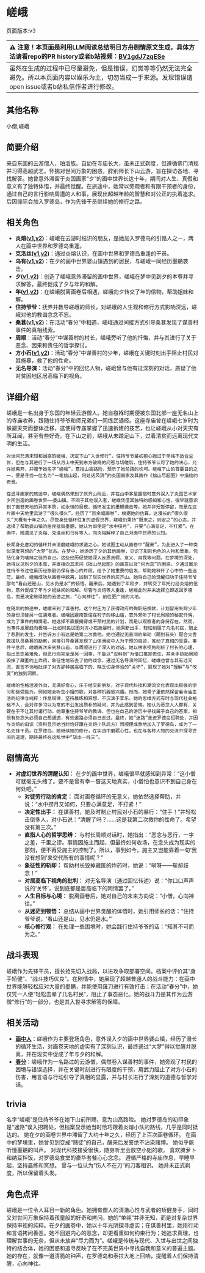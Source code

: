 # 嵯峨
页面版本:v3
 

| :warning: 注意！本页面是利用LLM阅读总结明日方舟剧情原文生成，具体方法请看repo的PR history或者b站视频：[BV1gdJ7zqESe](https://www.bilibili.com/video/BV1gdJ7zqESe/)         |
|:----------------------------|
| 虽然在生成的过程中已尽量避免，但是错误，幻觉等等仍然无法完全避免。所以本页面内容以娱乐为主，切勿当成一手来源。发现错误请open issue或者b站私信作者进行修改。|



## 其他名称
小僧;嵯峨
## 简要介绍
来自东国的云游僧人，珀洛族。自幼在寺庙长大，虽未正式剃度，但遵循佛门清规并习得高超武艺。怀揣对世间万象的困惑，辞别师长下山云游，旨在探访各地、寻找解答。她曾意外滞留于炎国画家“夕”的画中世界长达十年，期间对人生、真假和意义有了独特体悟，并最终觉醒。在旅途中，她常以旁观者和有限干预者的身份，通过自己的言行影响周遭的人和事，展现出超越年龄的智慧和对公正的执着追求。后因缘际会加入罗德岛，作为先锋干员继续她的修行之路。
## 相关角色
-   **炎熔([v1](../chars/char_121_lava.md),[v2](char_121_lava.md))**：嵯峨在云游时结识的朋友，是她加入罗德岛的引路人之一，两人在画中世界和罗德岛重逢。
-   **克洛丝([v1](../chars/char_124_kroos.md),[v2](char_124_kroos.md))**：通过炎熔认识，在画中世界和罗德岛重逢的干员。
-   **乌有([v1](../chars/char_455_nothin.md),[v2](char_455_nothin.md))**：在夕的画中世界婆山镇遇到的居民，与嵯峨一同经历墨魉袭击。
-   **夕([v1](../chars/char_2015_dusk.md),[v2](char_2015_dusk.md))**：创造了嵯峨意外滞留的画中世界，嵯峨在梦中见到夕的本尊并寻求解答，最终促成了夕与年的和解。
-   **年([v1](../chars/char_2014_nian.md),[v2](char_2014_nian.md))**：在嵯峨脱离画卷后相遇，嵯峨向夕转交了年的信物，帮助姐妹和解。
-   **住持爷爷**：抚养并教导嵯峨的师长，对嵯峨的人生观和修行方式影响深远，嵯峨对他的教诲念念不忘。
-   **桑葚([v1](../chars/char_473_mberry.md),[v2](char_473_mberry.md))**：在活动“春分”中相遇，嵯峨通过间接方式引导桑葚发现了谋善村事件的真相线索。
-   **周顺**：活动“春分”中谋善村的村长，嵯峨旁听了他的忏悔，并与其进行了关于恶念、因果和责任的哲学探讨。
-   **方小石([v1](../chars/extended_char_fang_xiao_shi.md),[v2](extended_char_fang_xiao_shi.md))**：活动“春分”中谋善村的少年，嵯峨在关键时刻出手阻止村民对其施暴，救了他的性命。
-   **无名导演**：活动“春分”中的回忆人物，嵯峨曾与他有过深刻的对话，质疑了他对贫困地区居高临下的视角。
## 详细介绍
嵯峨是一名出身于东国的年轻云游僧人。她自襁褓时期便被东国北部一座无名山上的寺庙收养，跟随住持爷爷和师兄弟们一同练武诵经。这座寺庙曾在嵯峨七岁时为躲避天灾而整体迁移，这使得寺庙掌握了迅速拆建的技艺，也让嵯峨从小对天灾有所耳闻，甚至有些好奇。在下山之前，嵯峨从未踏足山下，过着清贫而远离现代文明的生活。

    对世间充满未知和困惑的嵯峨，决定下山“入世修行”。住持爷爷最初担心她过于单纯不适合尘世，但在与其进行了一场从月上中天到东方破晓的问答与切磋后，住持爷爷认可了她的决心，允许她离开，并赠予她名字“嵯峨”，意指山高路险，预示了她前路的坎坷。嵯峨下山的首要目的之一，便是寻找一位名为“一笔拙山起，何处话风流”的炎国画家及其画作《拙山尽起图》中描绘的奇景。

    在追寻画家的旅途中，嵯峨偶然来到了灰齐山附近，并在山中茅屋露宿时意外误入了炎国艺术家夕所创造的画卷世界——婆山镇。不同于其他误入者，嵯峨凭借其独特的感知和心性，很早就意识到了画卷天地的异常本质，如永恒的昼夜、循环发生的墨魉袭击等。她并非短暂停留，而是在这片画中天地里云游了“很久很久”，经历了“百余幅画卷”，根据她的估算，这漫长的“很久很久”大概有十年之久。尽管身处循环往复的虚假世界，嵯峨仍秉持“既来之，则安之”的心态，并选择了帮助婆山镇的居民抵御墨魉，她认为即使是“水中捞月”，只要“心满意足，不打紧”。在画中，她遇见了炎熔、克洛丝和乌有等人，向炎熔解释了自己对画中世界的认知。

    长期身处虚幻的循环并未消磨嵯峨的求道之心。她试图主动从画卷中“醒来”，为此进入了一种类似深度冥想的“大梦”状态。在梦中，她游历了夕的其他画卷，见识了形形色色的人物和景象，包括化身为嗜赌之徒的自己。这些经历促使她深入反思真假、意义、自我等问题。在梦境的深处，她得以见到夕的本尊，并直接向其求问《拙山尽起图》的画意以及“何为真”的困惑。夕通过展示住持爷爷过往虽历经惨剧仍保有善心的片段，给予了她重要的启发，帮助她释怀了心中的一些迷茫。最终，嵯峨成功从画卷中脱离，回到了现实世界的灰齐山。她将自己的觉醒归功于住持爷爷那句“看山还是山，见水仍是水”的顿悟。醒来后，她遇到了年和夕，并转交了年托付给炎熔的信物，意外促成了年与夕姐妹间的和解。尽管与炎熔等人重逢，嵯峨此时并未选择立即返回罗德岛，而是决定继续她的云游之旅，“心向神往”，前往更广阔的大地。

    在随后的旅途中，嵯峨来到了谋善村。这个村庄为了获得政府的殉职赔偿款，计划冒用失踪少年的身份顶替另一位遇难者。嵯峨因避雨暂住在村子的移山庙，意外旁听了村长周顺的秘密忏悔，成为了事件的知情者。她选择不直接揭穿或干预村民的计划，而是以观察者的身份存在。然而，当事件发展趋向极端——比如村民试图对方小石施暴时，她果断出手，轻松制服了几名村民，阻止了悲剧的发生，并告诉方小石这是她第二次救他。她也通过无意间的举动（踢到石头）配合灾害救援队员桑葚的勘察，间接引导桑葚发现了山体滑坡中人为干预的痕迹，推动了真相的显露。事件平息后，嵯峨再次来到移山庙，与周顺进行了深入的对话。她以佛家视角剖析了村长的心理，指出恶念虽难免，但恶行则完全是另一回事，不能以“没料到”为借口推卸责任，并亲手协助周顺毁掉了藏匿的土炸药，象征性地斩去了他的歧念。通过无名导演的回忆，嵯峨也曾与其有过交流，直言不讳地批评了对方那种居高临下的、缺乏切身体验的“关怀”，展现了她对“理解”与“改变”的独到洞察。

    嵯峨的性格活泼外向，充满好奇心，乐于结交新朋友，对于现代科技和潮流文化表现出极强的学习和接受能力，例如她会听空小姐的歌，对各种机器感兴趣。然而，她骨子里依然保留着寺庙生活的纪律与纯粹：作息规律，坚持晨练和冥想，不沉湎于享乐。她的思维方式有时与现代社会格格不入，会对许多习以为常的不公发出质朴的疑问，并为此感到苦恼。她认为恶念人人都有，关键在于不让其付诸行动。她尊重住持爷爷的教诲，但也在自己的游历中寻找属于自己的答案，相信有些念头必须自己想通透，有些道路必须自己走过。最终，她“迷路”走进罗德岛招聘处，并因与炎熔的旧识（资料显示她当时恰好跟在炎熔小队后方）而顺理成章地加入了罗德岛，成为了一名先锋干员。在罗德岛，她继续她的修行，在实战中磨砺心性，也在与各种人物的交流中探寻世间的道理，期待最终在这乱世中“斩出一线天”。
## 剧情高光
*   **对虚幻世界的清醒认知：** 在夕的画中世界，嵯峨很早就感知到异常：“这小僧可就毫无头绪了。要不是曾有幸一瞥这天地真实，小僧怕也意识不到自己身在何处吧。”
    *   **对徒劳行动的肯定：** 面对画卷循环的无意义，她依然选择帮助，并说：“水中捞月又如何，只要心满意足，不打紧！”
    *   **决定性出手：** 在谋善村，她及时制止村民对小石的暴行：“住手！”并轻松击倒多人，对小石说：“清醒了吗？……这是我第二次救你的性命了。希望没有第三次。”
    *   **直指人心的哲学思辨：** 与村长周顺对话时，她指出：“恶念与恶行，一字之差，千里之谬。事情因施主而起，但最终如何收场，在念头成为现实的那刻，便不再受施主的控制了。所以，事到如今，施主又岂能靠着一句‘我没有想到’来交代所有的事情呢？”
    *   **象征性的斩却：** 帮助村长毁掉藏匿的炸药时，她说：“嗬呀——斩却歧念！”
    *   **对居高临下视角的批判：** 对无名导演（通过回忆转述）说：“你口口声声说的‘关怀’，说到底都是居高临下的同情罢了。”
    *   **人生目标与心境：** 脱离画卷后，她对自己的未来方向说：“小僧，心向神往。”
    *   **从迷茫到顿悟：** 总结从画中世界觉醒的体悟时，她引用师长的话：“住持爷爷说，‘看山还是山，见水仍是水。’”
    *   **核心修行观：** 在处理一些困境时，她会践行住持爷爷的话：“知其不可而为之。”
## 战斗表现
嵯峨作为先锋干员，擅长抢先切入战局，以进攻争取部署空间。档案中评价其“身手矫健”、“战斗技巧优良”。在剧情中，她展现了超越普通人的战斗能力：在画中世界能够轻松应对大量的墨魉，并能使用薙刀进行有效打击；在活动“春分”中，她仅凭一人便“轻松击晕了几名村民”，阻止了事态恶化。她的战斗力是其作为云游僧“修行”的一部分，也是其入世寻求解答的保障。
## 相关活动
-   **[画中人](../stories/act16d5.md)**：嵯峨作为主要登场角色，意外误入夕的画中世界婆山镇，经历了漫长的循环生活，对画卷天地的虚实有了深刻认识，最终通过“大梦”得以觉醒并脱离，并在现实中促成了年与夕的和解。
-   **[春分](../stories/act14mini.md)**：嵯峨作为一名路过的云游僧，偶然卷入谋善村的事件，她旁观了村民的困境与错误选择，并在关键时刻进行有限度的干预，用武力阻止了对方小石的伤害，用言语与行动引导了真相的显露，并与村长进行了深刻的道德与哲学对话。
## trivia
名字“嵯峨”是住持爷爷在她下山前所赐，意为山高路险。
    她对罗德岛的初印象是“迷路”误入招聘处，但档案显示她当时恰巧跟着炎熔小队的路线，几乎是同时抵达的。
    她在夕的画卷世界中滞留了大约十年之久，经历了上百次画卷循环。
    在画中的梦境里，她曾见到变成“赌徒”的自己，醒来后发誓绝不沾染赌博。
    她似乎能听懂墨魉的叫声。
    对现代科技接受很快，随身听里会放空小姐的歌。
    喜欢腌萝卜和纳豆拌饭，对罗德岛食堂的豪华套餐心心念念。
    遵循严格的寺庙作息，早睡早起，坚持晨练和冥想。
    曾与一位认为“伤人不在刀”的刀客相识。
    她并未正式剃度，所以保留着头发。
## 角色点评
嵯峨是一位令人耳目一新的角色。她拥有僧人的清澈心性与武者的矫健身手，同时又对世间万象保持着孩童般的好奇和拷问。她的“单纯”并非无知，而是对复杂世界保持审视的纯粹。在夕的画卷中，她以十年光阴探寻虚实；在谋善村里，她用行动和言语拷问善恶。她不回避内心的恶念，却更看重如何约束行为；她追求真理，也理解世事的无奈，但从未放弃“尽力而为”。嵯峨是传统与现代、入世与出世之间独特的结合体，她的困惑和追寻反映了在不完美世界中寻找自我和意义的普遍主题。她的存在，就像一道清脆的钟声，在罗德岛和泰拉大地上回响，提醒着人们保持清醒，心向神往。